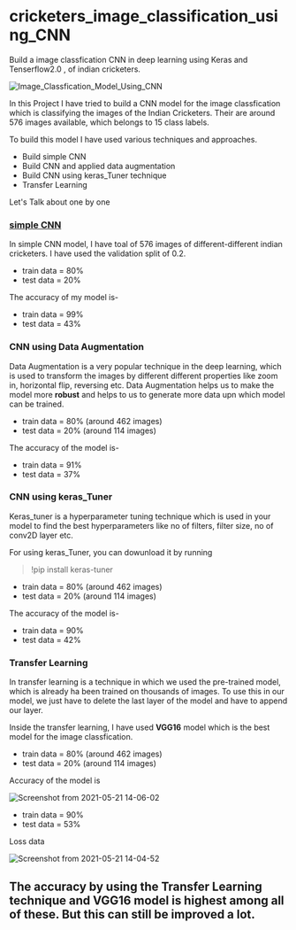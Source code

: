 # cricketers_image_classification_using_CNN
Build a image classfication CNN  in deep learning using Keras and Tenserflow2.0 , of indian cricketers. 

![Image_Classfication_Model_Using_CNN](https://user-images.githubusercontent.com/63632573/119144837-b15c9f80-ba66-11eb-9629-da60e918123f.png)

In this Project I have tried to build a CNN model for the image classfication which is classifying the images of the Indian Cricketers.
Their are around 576 images available, which belongs to 15 class labels.

To build this model I have used various techniques and approaches.
- Build simple CNN
- Build CNN and applied data augmentation
- Build CNN using keras_Tuner technique
- Transfer Learning

Let's Talk about one by one 
### <u>simple CNN</u>
In simple CNN model, I have toal of 576 images of different-different indian cricketers. 
I have used the validation split of 0.2.
- train data = 80%
- test data  = 20%

The accuracy of my model is-
- train data = 99%
- test data = 43%

### CNN using Data Augmentation
Data Augmentation is a very popular technique in the deep learning, which is used to transform the images by different different properties 
like zoom in, horizontal flip, reversing etc.
Data Augmentation helps us to make the model more **robust** and helps to us to generate more data upn which model can be trained.
 

- train data = 80% (around 462 images)
- test data  = 20% (around 114 images)

The accuracy of the model is-
- train data = 91%
- test data = 37%

### CNN using keras_Tuner
Keras_tuner is a hyperparameter tuning technique which is used in your model to find the best hyperparameters like no of filters, filter size,
no of conv2D layer etc.

For using keras_Tuner, you can dowunload it by running
> !pip install keras-tuner

 - train data = 80% (around 462 images)
 - test data  = 20% (around 114 images)


The accuracy of the model is-
- train data = 90%
- test data = 42%

### Transfer Learning
In transfer learning is a technique in which we used the pre-trained model, which is already ha been trained on thousands of images.
To use this in our model, we just have to delete the last layer of the model and have to append our layer.

Inside the transfer learning, I have used **VGG16** model which is the best model for the image classfication.

 - train data = 80% (around 462 images)
 - test data  = 20% (around 114 images)

Accuracy of the model is

![Screenshot from 2021-05-21 14-06-02](https://user-images.githubusercontent.com/63632573/119150088-be2fc200-ba6b-11eb-8241-b97eb2bd8ca1.png)

- train data = 90%
- test data = 53%

Loss data

![Screenshot from 2021-05-21 14-04-52](https://user-images.githubusercontent.com/63632573/119150186-d4d61900-ba6b-11eb-9047-8e6d1d033cf9.png)



## The accuracy by using the Transfer Learning technique and VGG16 model is highest among all of these. But this can still be improved a lot.


 

